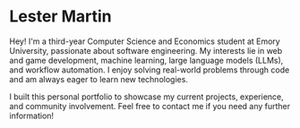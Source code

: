 # Lester Martin
Hey! I'm a third-year Computer Science and Economics student at Emory University, passionate about software engineering. My interests lie in web and game development, machine learning, large language models (LLMs), and workflow automation. I enjoy solving real-world problems through code and am always eager to learn new technologies.

I built this personal portfolio to showcase my current projects, experience, and community involvement. Feel free to contact me if you need any further information!
